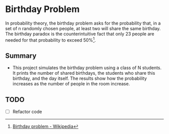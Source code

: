 # Birthday Problem
In probability theory, the birthday problem asks for the probability that, in a set of n randomly chosen people, at least two will share the same birthday. The birthday paradox is the counterintuitive fact that only 23 people are needed for that probability to exceed 50%[^1].

## Summary
- This project simulates the birthday problem using a class of N students. It prints the number of shared birthdays, the
students who share this birthday, and the day itself. The results show how the probability increases as the number of people in the room increase.

## TODO
- [ ] Refactor code

[^1]: [Birthday problem - Wikipedia](https://en.wikipedia.org/wiki/Birthday_problem)